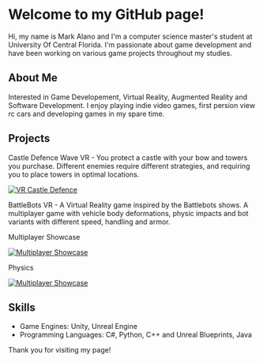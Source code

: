 # Welcome to my GitHub page!

Hi, my name is Mark Alano and I'm a computer science master's student at University Of Central Florida. I'm passionate about game development and have been working on various game projects throughout my studies.

## About Me

Interested in Game Developement, Virtual Reality, Augmented Reality and Software Development. I enjoy playing indie video games, first persion view rc cars and developing games in my spare time. 

## Projects

Castle Defence Wave VR - You protect a castle with your bow and towers you purchase. Different enemies require different strategies, and requiring you to place towers in optimal locations. 

  [![VR Castle Defence](https://img.youtube.com/vi/qs9IigFndK0/0.jpg)](https://www.youtube.com/watch?v=qs9IigFndK0)

BattleBots VR - A Virtual Reality game inspired by the Battlebots shows. A multiplayer game with vehicle body deformations, physic impacts and bot variants with different speed, handling and armor.

  Multiplayer Showcase
  
  [![Multiplayer Showcase](https://img.youtube.com/vi/edE5CJS_Tfo/0.jpg)](https://www.youtube.com/watch?v=edE5CJS_Tfo)

  Physics
  
  [![Multiplayer Showcase](https://img.youtube.com/vi/6CyhPZvYogQ/0.jpg)](https://www.youtube.com/watch?v=6CyhPZvYogQ?t=156)

## Skills

- Game Engines: Unity, Unreal Engine
- Programming Languages: C#, Python, C++ and Unreal Blueprints, Java

Thank you for visiting my page!

